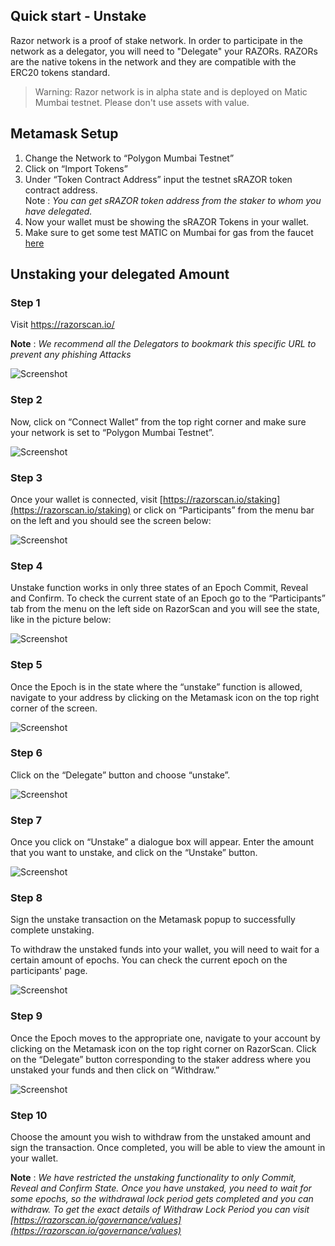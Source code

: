 ## Quick start - Unstake

Razor network is a proof of stake network. In order to participate in the network as a delegator, you will need to "Delegate" your RAZORs. RAZORs are the native tokens in the network and they are compatible with the ERC20 tokens standard.

> Warning: Razor network is in alpha state and is deployed on Matic Mumbai testnet. Please don't use assets with value.

## Metamask Setup

1. Change the Network to “Polygon Mumbai Testnet” 
2. Click on “Import Tokens” 
3. Under “Token Contract Address” input the testnet sRAZOR token contract address.<br>
     Note : *You can get sRAZOR token address from the staker to whom you have delegated.*
4. Now your wallet must be showing the sRAZOR Tokens in your wallet.
5. Make sure to get some test MATIC on Mumbai for gas from the faucet [here](https://faucet.polygon.technology/)

## Unstaking your delegated Amount

### Step 1

 Visit <https://razorscan.io/>

 **Note** : *We recommend all the Delegators to bookmark this specific URL to prevent any phishing Attacks*

![Screenshot](/img/1.png)

### Step 2
 Now, click on “Connect Wallet” from the top right corner and make sure your network is set to “Polygon Mumbai Testnet”.

![Screenshot](/img/2.png)

### Step 3
 Once your wallet is connected, visit [https://razorscan.io/staking](https://razorscan.io/staking) or click on “Participants” from the menu bar on the left and you should see the screen below:

![Screenshot](/img/3.png)

### Step 4

Unstake function works in only three states of an Epoch  Commit, Reveal and Confirm. To check the current state of an Epoch go to the “Participants” tab from the menu on the left side on RazorScan and you will see the state, like in the picture below: 

![Screenshot](/img/8.png)


### Step 5

Once the Epoch is in the state where the “unstake” function is allowed, navigate to your address by clicking on the Metamask icon on the top right corner of the screen.

![Screenshot](/img/9.png)


### Step 6

Click on the “Delegate” button and choose “unstake”.

![Screenshot](/img/10.png)


### Step 7

Once you click on “Unstake” a dialogue box will appear. Enter the amount that you want to unstake, and click on the “Unstake” button.

![Screenshot](/img/11.png)


### Step 8

Sign the unstake transaction on the Metamask popup to successfully complete unstaking.

To withdraw the unstaked funds into your wallet, you will need to wait for a certain amount of epochs. You can check the current epoch on the participants' page.

![Screenshot](/img/12.png)


### Step 9

Once the Epoch moves to the appropriate one, navigate to your account by clicking on the Metamask icon on the top right corner on RazorScan. Click on the “Delegate” button corresponding to the staker address where you unstaked your funds and then click on “Withdraw.” 

![Screenshot](/img/13.png)


### Step 10

Choose the amount you wish to withdraw from the unstaked amount and sign the transaction. Once completed, you will be able to view the amount in your wallet. 

**Note** : *We have restricted the unstaking functionality to only Commit, Reveal and Confirm State. Once you have unstaked, you need to wait for some epochs, so the withdrawal lock period gets completed and you can withdraw. To get the exact details of Withdraw Lock Period you can visit [https://razorscan.io/governance/values](https://razorscan.io/governance/values)*


